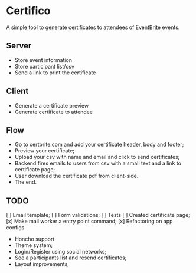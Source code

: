 # Certifico

A simple tool to generate certificates to attendees of EventBrite events.

## Server
- Store event information
- Store participant list/csv
- Send a link to print the certificate

## Client
- Generate a certificate preview
- Generate certificate to attendee

## Flow
- Go to certbrite.com and add your certificate header, body and footer;
- Preview your certificate;
- Upload your csv with name and email and click to send certificates;
- Backend fires emails to users from csv with a small text and a link to certificate page;
- User download the certificate pdf from client-side.
- The end.

## TODO
[ ] Email template;
[ ] Form validations;
[ ] Tests
[ ] Created certificate page;
[x] Make mail worker a entry point command;
[x] Refactoring on app configs

- Honcho support
- Theme system;
- Login/Register using social networks;
- See a participants list and resend certificates;
- Layout improvements;
